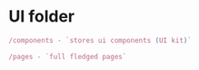 # UI folder

``` typescript
/components - `stores ui components (UI kit)`
```

``` typescript
/pages - `full fledged pages`
```

